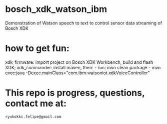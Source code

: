 # bosch_xdk_watson_ibm
Demonstration of Watson speech to text to control sensor data streaming of Bosch XDK

# how to get fun:
  xdk_firmware: import project on Bosch XDK Workbench, build and flash XDK;
  xdk_commander: install maven, then:
      - run: mvn clean package
      - mvn exec:java -Dexec.mainClass="com.ibm.watsoniot.xdkVoiceController"
    
# This repo is progress, questions, contact me at:
    ryukokki.felipe@gmail.com
